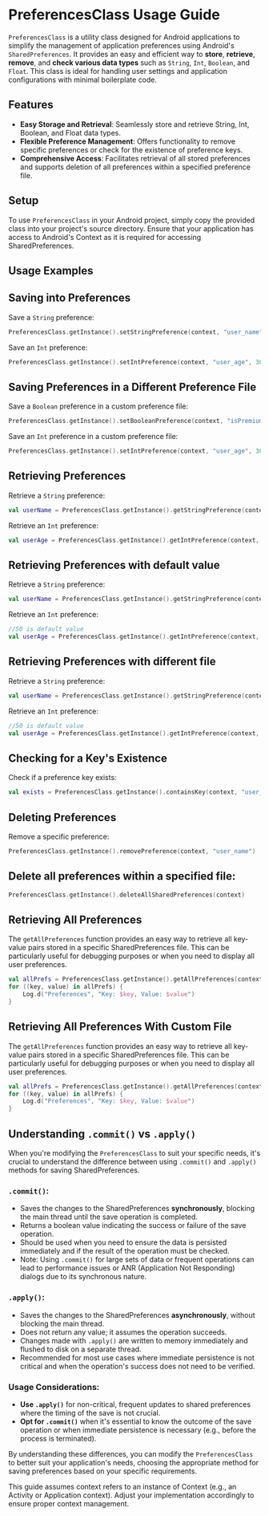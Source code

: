 # PreferencesClass Usage Guide

`PreferencesClass` is a utility class designed for Android applications to simplify the management of application preferences using Android's `SharedPreferences`.
It provides an easy and efficient way to **store**, **retrieve**, **remove**, and **check various data types** such as `String`, `Int`, `Boolean`, and `Float`.
This class is ideal for handling user settings and application configurations with minimal boilerplate code.

## Features

- **Easy Storage and Retrieval**: Seamlessly store and retrieve String, Int, Boolean, and Float data types.
- **Flexible Preference Management**: Offers functionality to remove specific preferences or check for the existence of preference keys.
- **Comprehensive Access**: Facilitates retrieval of all stored preferences and supports deletion of all preferences within a specified preference file.

## Setup
To use `PreferencesClass` in your Android project, simply copy the provided class into your project's source directory.
Ensure that your application has access to Android's Context as it is required for accessing SharedPreferences.

## Usage Examples

## Saving into Preferences
Save a `String` preference:

```kotlin
PreferencesClass.getInstance().setStringPreference(context, "user_name", "John Doe")
```

Save an `Int` preference:
```kotlin
PreferencesClass.getInstance().setIntPreference(context, "user_age", 30)
```
## Saving Preferences in a Different Preference File

Save a `Boolean` preference in a custom preference file:
```kotlin
PreferencesClass.getInstance().setBooleanPreference(context, "isPremiumUser", true, "app_info")
```
Save an `Int` preference in a custom preference file:
```kotlin
PreferencesClass.getInstance().setIntPreference(context, "user_age", 30, "user_info")
```

## Retrieving Preferences
Retrieve a `String` preference:

```kotlin
val userName = PreferencesClass.getInstance().getStringPreference(context, "user_name")
```
Retrieve an `Int` preference:
```kotlin
val userAge = PreferencesClass.getInstance().getIntPreference(context, "user_age")
```

## Retrieving Preferences with **default value**
Retrieve a `String` preference:

```kotlin
val userName = PreferencesClass.getInstance().getStringPreference(context, "user_name","defaultValue")
```
Retrieve an `Int` preference:
```kotlin
//50 is default value
val userAge = PreferencesClass.getInstance().getIntPreference(context, "user_age",50)
```

## Retrieving Preferences with different file
Retrieve a `String` preference:

```kotlin
val userName = PreferencesClass.getInstance().getStringPreference(context, "user_name","defaultvalue","newFile")
```
Retrieve an `Int` preference:
```kotlin
//50 is default value
val userAge = PreferencesClass.getInstance().getIntPreference(context, "user_age",50,"newFile")
```

## Checking for a Key's Existence
Check if a preference key exists:
```kotlin
val exists = PreferencesClass.getInstance().containsKey(context, "user_name")
```

## Deleting Preferences
Remove a specific preference:
```kotlin
PreferencesClass.getInstance().removePreference(context, "user_name")
```

## Delete all preferences within a specified file:
```kotlin
PreferencesClass.getInstance().deleteAllSharedPreferences(context)
```
## Retrieving All Preferences

The `getAllPreferences` function provides an easy way to retrieve all key-value pairs stored in a specific SharedPreferences file.
This can be particularly useful for debugging purposes or when you need to display all user preferences.

```kotlin
val allPrefs = PreferencesClass.getInstance().getAllPreferences(context)
for ((key, value) in allPrefs) {
    Log.d("Preferences", "Key: $key, Value: $value")
}

```

## Retrieving All Preferences With Custom File

The `getAllPreferences` function provides an easy way to retrieve all key-value pairs stored in a specific SharedPreferences file.
This can be particularly useful for debugging purposes or when you need to display all user preferences.

```kotlin
val allPrefs = PreferencesClass.getInstance().getAllPreferences(context, "CustomPrefName")
for ((key, value) in allPrefs) {
    Log.d("Preferences", "Key: $key, Value: $value")
}
```

## Understanding `.commit()` vs `.apply()`

When you're modifying the `PreferencesClass` to suit your specific needs, it's crucial to understand the difference between using `.commit()` and `.apply()` methods for saving SharedPreferences.

### `.commit()`:
- Saves the changes to the SharedPreferences **synchronously**, blocking the main thread until the save operation is completed.
- Returns a boolean value indicating the success or failure of the save operation.
- Should be used when you need to ensure the data is persisted immediately and if the result of the operation must be checked.
- Note: Using `.commit()` for large sets of data or frequent operations can lead to performance issues or ANR (Application Not Responding) dialogs due to its synchronous nature.

### `.apply()`:
- Saves the changes to the SharedPreferences **asynchronously**, without blocking the main thread.
- Does not return any value; it assumes the operation succeeds.
- Changes made with `.apply()` are written to memory immediately and flushed to disk on a separate thread.
- Recommended for most use cases where immediate persistence is not critical and when the operation's success does not need to be verified.

### Usage Considerations:
- **Use `.apply()`** for non-critical, frequent updates to shared preferences where the timing of the save is not crucial.
- **Opt for `.commit()`** when it's essential to know the outcome of the save operation or when immediate persistence is necessary (e.g., before the process is terminated).

By understanding these differences, you can modify the `PreferencesClass` to better suit your application's needs, choosing the appropriate method for saving preferences based on your specific requirements.


This guide assumes context refers to an instance of Context (e.g., an Activity or Application context). Adjust your implementation accordingly to ensure proper context management.

